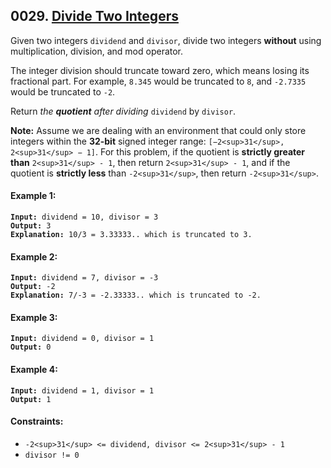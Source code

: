 ## 0029. [Divide Two Integers](https://leetcode.com/problems/divide-two-integers/)

Given two integers `dividend` and `divisor`, divide two integers **without** using multiplication, division, and mod operator.

The integer division should truncate toward zero, which means losing its fractional part. For example, `8.345` would be truncated to `8`, and `-2.7335` would be truncated to `-2`.

Return _the **quotient** after dividing_ `dividend` by `divisor`.

**Note:** Assume we are dealing with an environment that could only store integers within the **32-bit** signed integer range: `[−2<sup>31</sup>, 2<sup>31</sup> − 1]`. For this problem, if the quotient is **strictly greater than** `2<sup>31</sup> - 1`, then return `2<sup>31</sup> - 1`, and if the quotient is **strictly less** than `-2<sup>31</sup>`, then return `-2<sup>31</sup>`.

#### **Example 1:**

<pre><code><strong>Input:</strong> dividend = 10, divisor = 3
<strong>Output:</strong> 3
<strong>Explanation:</strong> 10/3 = 3.33333.. which is truncated to 3.</code></pre>

#### **Example 2:**

<pre><code><strong>Input:</strong> dividend = 7, divisor = -3
<strong>Output:</strong> -2
<strong>Explanation:</strong> 7/-3 = -2.33333.. which is truncated to -2.</code></pre>

#### **Example 3:**

<pre><code><strong>Input:</strong> dividend = 0, divisor = 1
<strong>Output:</strong> 0</code></pre>

#### **Example 4:**

<pre><code><strong>Input:</strong> dividend = 1, divisor = 1
<strong>Output:</strong> 1</code></pre>

#### **Constraints:**

- `-2<sup>31</sup> <= dividend, divisor <= 2<sup>31</sup> - 1`
- `divisor != 0`
